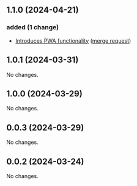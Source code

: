 ## 1.1.0 (2024-04-21)

### added (1 change)

- [Introduces PWA functionality](gitlab-instance-8c9d9f19/plutus@1aa1c5d3ff519e1215d74f38c700089ad3e9c1fc) ([merge request](gitlab-instance-8c9d9f19/plutus!9))

## 1.0.1 (2024-03-31)

No changes.

## 1.0.0 (2024-03-29)

No changes.

## 0.0.3 (2024-03-29)

No changes.

## 0.0.2 (2024-03-24)

No changes.
